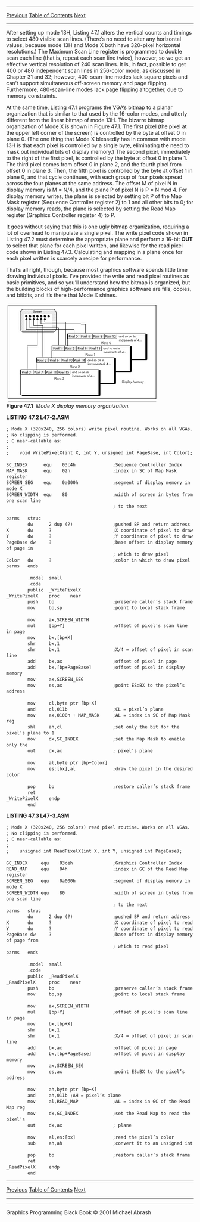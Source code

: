   ------------------------ --------------------------------- --------------------
  [Previous](47-02.html)   [Table of Contents](index.html)   [Next](47-04.html)
  ------------------------ --------------------------------- --------------------

After setting up mode 13H, Listing 47.1 alters the vertical counts and
timings to select 480 visible scan lines. (There’s no need to alter any
horizontal values, because mode 13H and Mode X both have 320-pixel
horizontal resolutions.) The Maximum Scan Line register is programmed to
double scan each line (that is, repeat each scan line twice), however,
so we get an effective vertical resolution of 240 scan lines. It is, in
fact, possible to get 400 or 480 independent scan lines in 256-color
mode, as discussed in Chapter 31 and 32; however, 400-scan-line modes
lack square pixels and can’t support simultaneous off-screen memory and
page flipping. Furthermore, 480-scan-line modes lack page flipping
altogether, due to memory constraints.

At the same time, Listing 47.1 programs the VGA’s bitmap to a planar
organization that is similar to that used by the 16-color modes, and
utterly different from the linear bitmap of mode 13H. The bizarre bitmap
organization of Mode X is shown in Figure 47.1. The first pixel (the
pixel at the upper left corner of the screen) is controlled by the byte
at offset 0 in plane 0. (The one thing that Mode X blessedly has in
common with mode 13H is that each pixel is controlled by a single byte,
eliminating the need to mask out individual bits of display memory.) The
second pixel, immediately to the right of the first pixel, is controlled
by the byte at offset 0 in plane 1. The third pixel comes from offset 0
in plane 2, and the fourth pixel from offset 0 in plane 3. Then, the
fifth pixel is controlled by the byte at offset 1 in plane 0, and that
cycle continues, with each group of four pixels spread across the four
planes at the same address. The offset M of pixel N in display memory is
M = N/4, and the plane P of pixel N is P = N mod 4. For display memory
writes, the plane is selected by setting bit P of the Map Mask register
(Sequence Controller register 2) to 1 and all other bits to 0; for
display memory reads, the plane is selected by setting the Read Map
register (Graphics Controller register 4) to P.

It goes without saying that this is one ugly bitmap organization,
requiring a lot of overhead to manipulate a single pixel. The write
pixel code shown in Listing 47.2 must determine the appropriate plane
and perform a 16-bit **OUT** to select that plane for each pixel
written, and likewise for the read pixel code shown in Listing 47.3.
Calculating and mapping in a plane once for each pixel written is
scarcely a recipe for performance.

That’s all right, though, because most graphics software spends little
time drawing individual pixels. I’ve provided the write and read pixel
routines as basic primitives, and so you’ll understand how the bitmap is
organized, but the building blocks of high-performance graphics software
are fills, copies, and bitblts, and it’s there that Mode X shines.

![](images/47-01.jpg)\
 **Figure 47.1**  *Mode X display memory organization.*

**LISTING 47.2 L47-2.ASM**

    ; Mode X (320x240, 256 colors) write pixel routine. Works on all VGAs.
    ; No clipping is performed.
    ; C near-callable as:
    ;
    ;    void WritePixelX(int X, int Y, unsigned int PageBase, int Color);

    SC_INDEX      equ    03c4h              ;Sequence Controller Index
    MAP_MASK      equ    02h                ;index in SC of Map Mask register
    SCREEN_SEG    equ    0a000h             ;segment of display memory in mode X
    SCREEN_WIDTH  equ    80                 ;width of screen in bytes from one scan line
                                            ; to the next

    parms   struc
            dw      2 dup (?)               ;pushed BP and return address
    X       dw      ?                       ;X coordinate of pixel to draw
    Y       dw      ?                       ;Y coordinate of pixel to draw
    PageBase dw     ?                       ;base offset in display memory of page in
                                            ; which to draw pixel
    Color   dw      ?                       ;color in which to draw pixel
    parms   ends

            .model  small
            .code
            public  _WritePixelX
    _WritePixelX    proc    near
            push    bp                      ;preserve caller’s stack frame
            mov     bp,sp                   ;point to local stack frame

            mov     ax,SCREEN_WIDTH
            mul     [bp+Y]                  ;offset of pixel’s scan line in page
            mov     bx,[bp+X]
            shr     bx,1
            shr     bx,1                    ;X/4 = offset of pixel in scan line
            add     bx,ax                   ;offset of pixel in page
            add     bx,[bp+PageBase]        ;offset of pixel in display memory
            mov     ax,SCREEN_SEG
            mov     es,ax                   ;point ES:BX to the pixel’s address

            mov     cl,byte ptr [bp+X]
            and     cl,011b                 ;CL = pixel’s plane
            mov     ax,0100h + MAP_MASK     ;AL = index in SC of Map Mask reg
            shl     ah,cl                   ;set only the bit for the pixel’s plane to 1
            mov     dx,SC_INDEX             ;set the Map Mask to enable only the
            out     dx,ax                   ; pixel’s plane

            mov     al,byte ptr [bp+Color]
            mov     es:[bx],al              ;draw the pixel in the desired color

            pop     bp                      ;restore caller’s stack frame
            ret
    _WritePixelX    endp
            end

**LISTING 47.3 L47-3.ASM**

    ; Mode X (320x240, 256 colors) read pixel routine. Works on all VGAs.
    ; No clipping is performed.
    ; C near-callable as:
    ;
    ;    unsigned int ReadPixelX(int X, int Y, unsigned int PageBase);

    GC_INDEX     equ    03ceh               ;Graphics Controller Index
    READ_MAP     equ    04h                 ;index in GC of the Read Map register
    SCREEN_SEG   equ    0a000h              ;segment of display memory in mode X
    SCREEN_WIDTH equ    80                  ;width of screen in bytes from one scan line
                                            ; to the next
    parms   struc
            dw      2 dup (?)               ;pushed BP and return address
    X       dw      ?                       ;X coordinate of pixel to read
    Y       dw      ?                       ;Y coordinate of pixel to read
    PageBase dw     ?                       ;base offset in display memory of page from
                                            ; which to read pixel
    parms   ends

            .model  small
            .code
            public  _ReadPixelX
    _ReadPixelX     proc    near
            push    bp                      ;preserve caller’s stack frame
            mov     bp,sp                   ;point to local stack frame

            mov     ax,SCREEN_WIDTH
            mul     [bp+Y]                  ;offset of pixel’s scan line in page
            mov     bx,[bp+X]
            shr     bx,1
            shr     bx,1                    ;X/4 = offset of pixel in scan line
            add     bx,ax                   ;offset of pixel in page
            add     bx,[bp+PageBase]        ;offset of pixel in display memory
            mov     ax,SCREEN_SEG
            mov     es,ax                   ;point ES:BX to the pixel’s address

            mov     ah,byte ptr [bp+X]
            and     ah,011b ;AH = pixel’s plane
            mov     al,READ_MAP             ;AL = index in GC of the Read Map reg
            mov     dx,GC_INDEX             ;set the Read Map to read the pixel’s
            out     dx,ax                   ; plane

            mov     al,es:[bx]              ;read the pixel’s color
            sub     ah,ah                   ;convert it to an unsigned int

            pop     bp                      ;restore caller’s stack frame
            ret
    _ReadPixelX     endp
            end

  ------------------------ --------------------------------- --------------------
  [Previous](47-02.html)   [Table of Contents](index.html)   [Next](47-04.html)
  ------------------------ --------------------------------- --------------------

* * * * *

Graphics Programming Black Book © 2001 Michael Abrash
